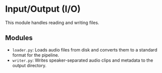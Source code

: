 # Input/Output (I/O)

This module handles reading and writing files.

## Modules

- `loader.py`: Loads audio files from disk and converts them to a standard format for the pipeline.
- `writer.py`: Writes speaker-separated audio clips and metadata to the output directory. 